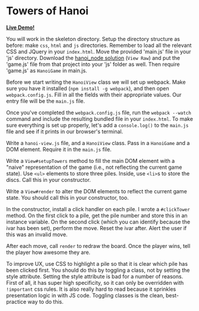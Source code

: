 # Towers of Hanoi

**[Live Demo!](http://appacademy.github.io/hanoi.js/solution/index.html)**

[hanoi-node]: https://www.github.com/appacademy/curriculum/tree/master/javascript/projects/hanoi_node/solution.zip

You will work in the skeleton directory. Setup the directory structure as before: make `css`, `html` and `js` directories. Remember to load all the relevant CSS and JQuery in your `index.html`. Move the provided 'main.js' file in your 'js' directory. Download the [hanoi_node solution][hanoi-node] (`View Raw`) and put the 'game.js' file from that project into your 'js' folder as well. Then require 'game.js' as `HanoiGame` in main.js.

Before we start writing the `HanoiView` class we will set up webpack. Make sure you have it installed (`npm install -g webpack`), and then open `webpack.config.js`. Fill in all the fields with their appropriate values. Our entry file will be the `main.js` file.

Once you've completed the `webpack.config.js` file, run the 
`webpack --watch` command and include the resulting bundled file in your
`index.html`. To make sure everything is set up properly, let's add a
`console.log()` to the `main.js` file and see if it prints in our
browser's terminal.

Write a `hanoi-view.js` file, and a `HanoiView` class. Pass in a
`HanoiGame` and a DOM element. Require it in the `main.js` file.

Write a `View#setupTowers` method to fill the main DOM element
with a "naive" representation of the game (i.e., not reflecting the
current game state). Use `<ul>` elements to store three piles.
Inside, use `<li>`s to store the discs. Call this in your constructor.

Write a `View#render` to alter the DOM elements to reflect the
current game state. You should call this in your constructor, too.

In the constructor, install a click handler on each pile. I wrote a
`#clickTower` method. On the first click to a pile, get the pile number
and store this in an instance variable. On the second click (which you
can identify because the ivar has been set), perform the move. Reset the
ivar after. Alert the user if this was an invalid move.

After each move, call `render` to redraw the board. Once the player
wins, tell the player how awesome they are.

To improve UX, use CSS to highlight a pile so that it is clear which
pile has been clicked first. You should do this by toggling a class, not
by setting the style attribute. Setting the style attribute is bad for a
number of reasons. First of all, it has super high specificity, so it
can only be overridden with `!important` css rules. It is also really
hard to read because it sprinkles presentation logic in with JS code.
Toggling classes is the clean, best-practice way to do this.
